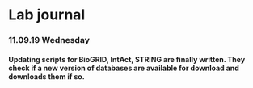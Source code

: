 # Lab journal

### 11.09.19 Wednesday
#### Updating scripts for BioGRID, IntAct, STRING are finally written. They check if a new version of databases are available for download and downloads them if so.
